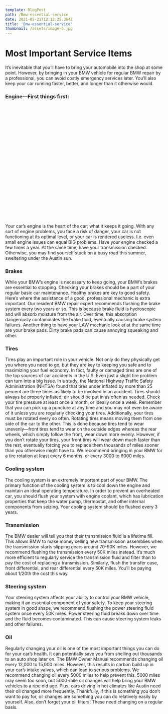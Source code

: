 ```yaml
---
template: BlogPost
path: /Bmw-essential-service
date: 2021-05-21T12:12:25.364Z
title: 'Bmw-essential-service'
thumbnail: /assets/image-6.jpg
---
```


# Most Important Service Items
It’s inevitable that you’ll have to bring your automobile into the shop at some point. However, by bringing in your BMW vehicle for regular BMW repair by a professional, you can avoid costly emergency services later. You’ll also keep your car running faster, better, and longer than it otherwise would.
###  Engine—First things first: 

<div class ="container"><!__![](/assets/engine1.webp)__></div>
<style>
.container {
    width:98%;
    padding-bottom:70%;
    background-image:url(/assets/engine1.webp);
    background-repeat:no-repeat;
    background-size:cover;
    background-position-x: center;
    border-radius: 20px;
    margin:20px 0;
}

</style>
Your car’s engine is the heart of the car; what it keeps it going. With any sort of engine problems, you face a risk of danger, your car is not functioning at its optimal level, or your car is rendered useless. I.e. even small engine issues can equal BIG problems. Have your engine checked a few times a year. At the same time, have your transmission checked. Otherwise, you may find yourself stuck on a busy road this summer, sweltering under the Austin sun.

###  Brakes
While your BMW’s engine is necessary to keep going, your BMW’s brakes are essential to stopping. Checking your brakes should be a part of your regular basic car maintenance. Healthy brakes are key to good safety. Here’s where the assistance of a good, professional mechanic is extra important. Our resident BMW repair expert recommends flushing the brake system every two years or so.
This is because brake fluid is hydroscopic and will absorb moisture from the air. Over time, this absorption dangerously contaminates the brake fluid, eventually causing brake system failures. Another thing to have your LAW mechanic look at at the same time are your brake pads. Dirty brake pads can cause annoying squeaking and other.
###  Tires
Tires play an important role in your vehicle. Not only do they physically get you where you need to go, but they are key to keeping you safe and to maximizing your fuel economy. In fact, faulty or damaged tires are one of the top sources of car accidents in the U.S.
Even just a slight tire problem can turn into a big issue. In a study, the National Highway Traffic Safety Administration (NHTSA) found that tires under inflated by more than 25 percent are three times as likely to be involved in an accident. Tires should always be properly inflated; air should be put in as often as needed. Check your tire pressure at least once a month, or ideally once a week. Remember that you can pick up a puncture at any time and you may not even be aware of it unless you are regularly checking your tires.
Additionally, your tires must be rotated every so often. Rotating tires means moving them from one side of the car to the other. This is done because tires tend to wear unevenly—front tires tend to wear on the outside edges whereas the rear wheels, which simply follow the front, wear down more evenly. However, if you don’t rotate your tires, your front tires will wear down much faster than the rest, eventually forcing you to replace them thousands of miles sooner than you otherwise might have to. We recommend bringing in your BMW for a tire rotation at least every 6 months, or every 3000 to 6000 miles.
###  Cooling system
The cooling system is an extremely important part of your BMW. The primary function of the cooling system is to cool down the engine and maintain an ideal operating temperature. In order to prevent an overheated car, you should flush your system with engine coolant, which has lubrication properties that keep the water pump, thermostat, and other internal components from seizing. Your cooling system should be flushed every 3 years.
###  Transmission
The BMW dealer will tell you that their transmission fluid is a lifetime fill. This allows BMW to make money selling new transmission assemblies when the transmission starts slipping gears around 70-90K miles. However, we recommend flushing the transmission every 50K miles instead. It’s much more efficient to regularly service the transmission fluid and filter than to pay the cost of replacing a transmission. Similarly, flush the transfer case, front differential, and rear differential every 50K miles. You’ll be paying about 1/20th the cost this way.
### Steering system
Your steering system affects your ability to control your BMW vehicle, making it an essential component of your safety. To keep your steering system in good shape, we recommend flushing the power steering fluid system once every 50K miles. Power steering fluid breaks down over time and the fluid becomes contaminated. This can cause steering system leaks and other failures.
###  Oil
Regularly changing your oil is one of the most important things you can do for your car’s health. It can potentially save you from shelling out thousands to an auto shop later on. The BMW Owner Manual recommends changing oil every 12,000 to 15,000 miles. However, this results in carbon build up in your car’s intake valves, which can lead to serious problems.
We recommend changing oil every 5000 miles to help prevent this. 5000 miles may seem too soon, but 5000-mile oil changes will help bring your BMW vehicles to a ripe old age. Plus, cars driving in hot climates like Austin need their oil changed more frequently. Thankfully, if this is something you don’t want to pay for, oil changes are something you can do relatively easily by yourself. Also, don’t forget your oil filters! These need changing on a regular basis.

